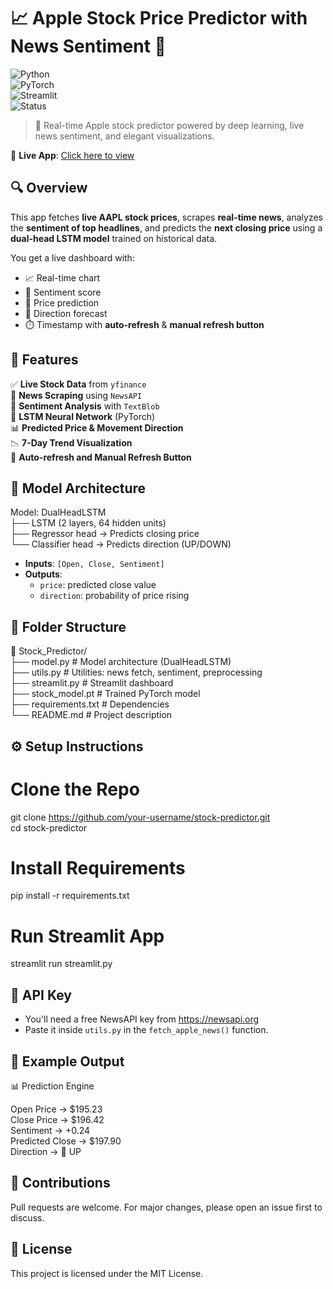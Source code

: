 # 📈 Apple Stock Price Predictor with News Sentiment 📰  
![Python](https://img.shields.io/badge/Python-3.10+-blue?style=for-the-badge&logo=python)  
![PyTorch](https://img.shields.io/badge/PyTorch-Deep%20Learning-EE4C2C?style=for-the-badge&logo=pytorch)  
![Streamlit](https://img.shields.io/badge/Built%20with-Streamlit-FE4C02?style=for-the-badge&logo=streamlit)  
![Status](https://img.shields.io/badge/Status-Production-brightgreen?style=for-the-badge)

> 🚀 Real-time Apple stock predictor powered by deep learning, live news sentiment, and elegant visualizations.

🔗 **Live App**: [Click here to view](https://stockpredictor-djgqtzgnnyvgfnph5z2srn.streamlit.app/)

## 🔍 Overview

This app fetches **live AAPL stock prices**, scrapes **real-time news**, analyzes the **sentiment of top headlines**, and predicts the **next closing price** using a **dual-head LSTM model** trained on historical data.

You get a live dashboard with:
- 📈 Real-time chart
- 🧠 Sentiment score
- 📌 Price prediction
- 🔺 Direction forecast
- ⏱️ Timestamp with **auto-refresh** & **manual refresh button**

## 🚀 Features

✅ **Live Stock Data** from `yfinance`  
📰 **News Scraping** using `NewsAPI`  
💬 **Sentiment Analysis** with `TextBlob`  
🧠 **LSTM Neural Network** (PyTorch)  
📊 **Predicted Price & Movement Direction**  
📉 **7-Day Trend Visualization**  
🔁 **Auto-refresh and Manual Refresh Button**

## 🧠 Model Architecture

Model: DualHeadLSTM  
├── LSTM (2 layers, 64 hidden units)  
├── Regressor head → Predicts closing price  
└── Classifier head → Predicts direction (UP/DOWN)  

- **Inputs**: `[Open, Close, Sentiment]`  
- **Outputs**:  
  - `price`: predicted close value  
  - `direction`: probability of price rising  

## 📂 Folder Structure

📁 Stock_Predictor/  
├── model.py          # Model architecture (DualHeadLSTM)  
├── utils.py          # Utilities: news fetch, sentiment, preprocessing  
├── streamlit.py      # Streamlit dashboard  
├── stock_model.pt    # Trained PyTorch model  
├── requirements.txt  # Dependencies  
└── README.md         # Project description  

## ⚙️ Setup Instructions

# Clone the Repo  
git clone https://github.com/your-username/stock-predictor.git  
cd stock-predictor  

# Install Requirements  
pip install -r requirements.txt  

# Run Streamlit App  
streamlit run streamlit.py  

## 🔑 API Key

- You'll need a free NewsAPI key from https://newsapi.org  
- Paste it inside `utils.py` in the `fetch_apple_news()` function.  

## 📌 Example Output

📊 Prediction Engine  

Open Price     →  $195.23  
Close Price    →  $196.42  
Sentiment      →  +0.24  
Predicted Close →  $197.90  
Direction       →  🔺 UP  

## 🙌 Contributions

Pull requests are welcome. For major changes, please open an issue first to discuss.

## 📄 License

This project is licensed under the MIT License.
